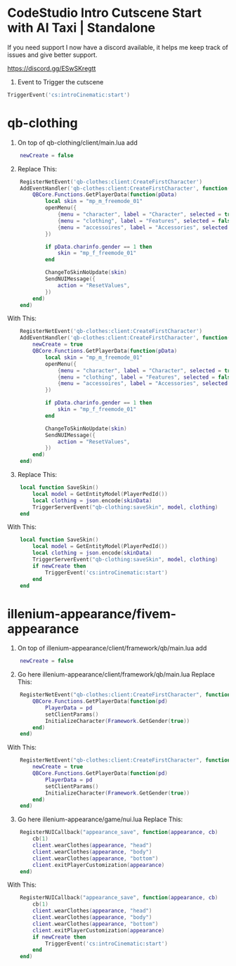 # CodeStudio Intro Cutscene Start with AI Taxi | Standalone

If you need support I now have a discord available, it helps me keep track of issues and give better support.

https://discord.gg/ESwSKregtt

1. Event to Trigger the cutscene 
```lua 
TriggerEvent('cs:introCinematic:start')
```

# qb-clothing

1. On top of qb-clothing/client/main.lua add
```lua 
    newCreate = false
```

2. Replace This: 
```lua
    RegisterNetEvent('qb-clothes:client:CreateFirstCharacter')
    AddEventHandler('qb-clothes:client:CreateFirstCharacter', function()
        QBCore.Functions.GetPlayerData(function(pData)
            local skin = "mp_m_freemode_01"
            openMenu({
                {menu = "character", label = "Character", selected = true},
                {menu = "clothing", label = "Features", selected = false},
                {menu = "accessoires", label = "Accessories", selected = false}
            })

            if pData.charinfo.gender == 1 then
                skin = "mp_f_freemode_01"
            end

            ChangeToSkinNoUpdate(skin)
            SendNUIMessage({
                action = "ResetValues",
            })
        end)
    end)
```

With This: 
```lua
    RegisterNetEvent('qb-clothes:client:CreateFirstCharacter')
    AddEventHandler('qb-clothes:client:CreateFirstCharacter', function()
        newCreate = true
        QBCore.Functions.GetPlayerData(function(pData)
            local skin = "mp_m_freemode_01"
            openMenu({
                {menu = "character", label = "Character", selected = true},
                {menu = "clothing", label = "Features", selected = false},
                {menu = "accessoires", label = "Accessories", selected = false}
            })

            if pData.charinfo.gender == 1 then
                skin = "mp_f_freemode_01"
            end

            ChangeToSkinNoUpdate(skin)
            SendNUIMessage({
                action = "ResetValues",
            })
        end)
    end)
```


3. Replace This: 
```lua
    local function SaveSkin()
        local model = GetEntityModel(PlayerPedId())
        local clothing = json.encode(skinData)
        TriggerServerEvent("qb-clothing:saveSkin", model, clothing)
    end
```

With This: 
```lua
    local function SaveSkin()
        local model = GetEntityModel(PlayerPedId())
        local clothing = json.encode(skinData)
        TriggerServerEvent("qb-clothing:saveSkin", model, clothing)
        if newCreate then
            TriggerEvent('cs:introCinematic:start')
        end
    end
```



# illenium-appearance/fivem-appearance

1. On top of illenium-appearance/client/framework/qb/main.lua add
```lua 
    newCreate = false
```

2. Go here illenium-appearance/client/framework/qb/main.lua
Replace This: 
```lua
    RegisterNetEvent("qb-clothes:client:CreateFirstCharacter", function()
        QBCore.Functions.GetPlayerData(function(pd)
            PlayerData = pd
            setClientParams()
            InitializeCharacter(Framework.GetGender(true))
        end)
    end)
```

With This: 
```lua
    RegisterNetEvent("qb-clothes:client:CreateFirstCharacter", function()
        newCreate = true
        QBCore.Functions.GetPlayerData(function(pd)
            PlayerData = pd
            setClientParams()
            InitializeCharacter(Framework.GetGender(true))
        end)
    end)
```

3. Go here illenium-appearance/game/nui.lua
Replace This: 
```lua
    RegisterNUICallback("appearance_save", function(appearance, cb)
        cb(1)
        client.wearClothes(appearance, "head")
        client.wearClothes(appearance, "body")
        client.wearClothes(appearance, "bottom")
        client.exitPlayerCustomization(appearance)
    end)
```

With This: 
```lua
    RegisterNUICallback("appearance_save", function(appearance, cb)
        cb(1)
        client.wearClothes(appearance, "head")
        client.wearClothes(appearance, "body")
        client.wearClothes(appearance, "bottom")
        client.exitPlayerCustomization(appearance)
        if newCreate then
            TriggerEvent('cs:introCinematic:start')
        end
    end)
```